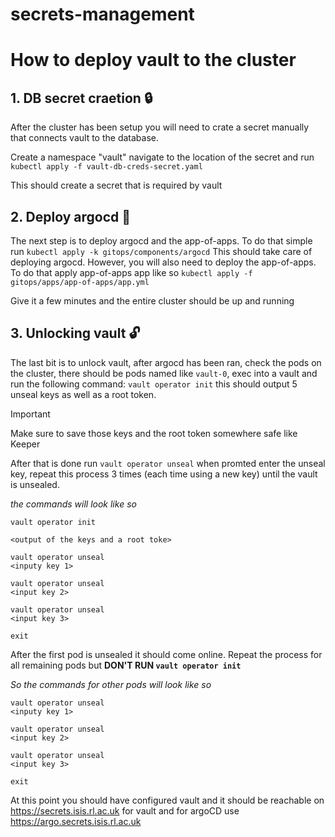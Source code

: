# secrets-management

# How to deploy vault to the cluster
## 1. DB secret craetion 🔒
After the cluster has been setup you will need to crate a secret manually that connects vault to the database.

Create a namespace "vault" navigate to the location of the secret and run `kubectl apply -f vault-db-creds-secret.yaml`

This should create a secret that is required by vault

## 2. Deploy argocd 🤖
The next step is to deploy argocd and the app-of-apps. To do that simple run `kubectl apply -k gitops/components/argocd` This should take care of deploying argocd. However, you will also need to deploy the app-of-apps. To do that apply app-of-apps app like so `kubectl apply -f gitops/apps/app-of-apps/app.yml`

Give it a few minutes and the entire cluster should be up and running

## 3. Unlocking vault 🔓
The last bit is to unlock vault, after argocd has been ran, check the pods on the cluster, there should be pods named like `vault-0`, exec into a vault and run the following command: `vault operator init` this should output 5 unseal keys as well as a root token.

> [!IMPORTANT]
> Make sure to save those keys and the root token somewhere safe like Keeper

After that is done run `vault operator unseal` when promted enter the unseal key, repeat this process 3 times (each time using a new key) until the vault is unsealed.

*the commands will look like so*

```
vault operator init

<output of the keys and a root toke>

vault operator unseal
<inputy key 1>

vault operator unseal
<input key 2>

vault operator unseal
<input key 3>

exit
```

After the first pod is unsealed it should come online. Repeat the process for all remaining pods but **DON'T RUN `vault operator init`**

*So the commands for other pods will look like so*
```
vault operator unseal
<inputy key 1>

vault operator unseal
<input key 2>

vault operator unseal
<input key 3>

exit
```

At this point you should have configured vault and it should be reachable on https://secrets.isis.rl.ac.uk for vault and for argoCD use https://argo.secrets.isis.rl.ac.uk